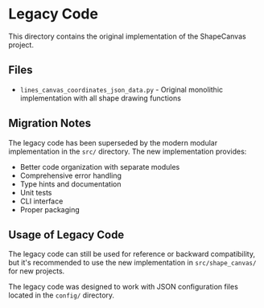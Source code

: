 # Legacy Code

This directory contains the original implementation of the ShapeCanvas project.

## Files

- `lines_canvas_coordinates_json_data.py` - Original monolithic implementation with all shape drawing functions

## Migration Notes

The legacy code has been superseded by the modern modular implementation in the `src/` directory. The new implementation provides:

- Better code organization with separate modules
- Comprehensive error handling
- Type hints and documentation
- Unit tests
- CLI interface
- Proper packaging

## Usage of Legacy Code

The legacy code can still be used for reference or backward compatibility, but it's recommended to use the new implementation in `src/shape_canvas/` for new projects.

The legacy code was designed to work with JSON configuration files located in the `config/` directory.